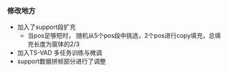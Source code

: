 ### 修改地方
* 加入了support段扩充
    * 当pos足够短时， 随机从5个pos段中挑选，2个pos进行copy填充，总填充长度为窗体的2/3
* 加入TS-VAD 多任务训练与微调
* support数据拼帧部分进行了调整
